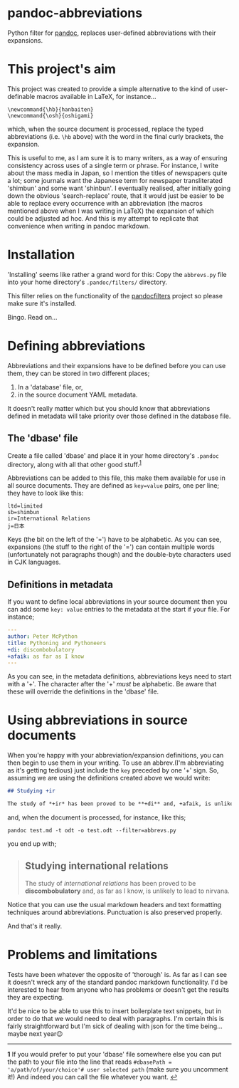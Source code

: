 # pandoc-abbreviations
Python filter for [pandoc](http://pandoc.org/index.html), replaces user-defined abbreviations with their expansions.

# This project's aim
This project was created to provide a simple alternative to the kind of user-definable macros available in LaTeX, for instance...

```TeX
\newcommand{\hb}{hanbaiten}
\newcommand{\osh}{oshigami}
```

which, when the source document is processed, replace the typed abbreviations (i.e. `\hb` above) with the word in the final curly brackets, the expansion.

This is useful to me, as I am sure it is to many writers, as a way of ensuring consistency across uses of a single term or phrase. For instance, I write about the mass media in Japan, so I mention the titles of newspapers quite a lot; some journals want the Japanese term for newspaper transliterated 'shimbun' and some want 'shinbun'. I eventually realised, after initially going down the obvious 'search-replace' route, that it would just be easier to be able to replace every occurrence with an abbreviation (the macros mentioned above when I was writing in LaTeX) the expansion of which could be adjusted ad hoc. And this is my attempt to replicate that convenience when writing in pandoc markdown.

# Installation
'Installing' seems like rather a grand word for this: Copy the `abbrevs.py` file into your home directory's `.pandoc/filters/` directory.

This filter relies on the functionality of the [pandocfilters](https://github.com/jgm/pandocfilters) project so please make sure it's installed.

Bingo. Read on...

# Defining abbreviations
Abbreviations and their expansions have to be defined before you can use them, they can be stored in two different places;

1. In a 'database' file, or,
2. in the source document YAML metadata.

It doesn't really matter which but you should know that abbreviations defined in metadata will take priority over those defined in the database file.

## The 'dbase' file

Create a file called 'dbase' and place it in your home directory's `.pandoc` directory, along with all that other good stuff.<sup id="a1">[1](#f1)</sup>

Abbreviations can be added to this file, this make them available for use in all source documents. They are defined as `key=value` pairs, one per line; they have to look like this:

```
ltd=limited
sb=shimbun
ir=International Relations
j=日本
```

Keys (the bit on the left of the '=') have to be alphabetic. As you can see, expansions (the stuff to the right of the '=') can contain multiple words (unfortunately not paragraphs though) and the double-byte characters used in CJK languages.

## Definitions in metadata
If you want to define local abbreviations in your source document then you can add some `key: value` entries to the metadata at the start if your file. For instance;

```yaml
---
author: Peter McPython
title: Pythoning and Pythoneers
+di: discombobulatory
+afaik: as far as I know
---
```

As you can see, in the metadata definitions, abbreviations keys need to start with a '+'. The character after the '+' *must* be alphabetic. Be aware that these will override the definitions in the 'dbase' file.

# Using abbreviations in source documents
When you're happy with your abbreviation/expansion definitions, you can then begin to use them in your writing. To use an abbrev.(I'm abbreviating as it's getting tedious) just include the `key` preceded by one '+' sign. So, assuming we are using the definitions created above we would write:

```markdown
## Studying +ir

The study of *+ir* has been proved to be **+di** and, +afaik, is unlikely to lead to nirvana.
```

and, when the document is processed, for instance, like this;

`pandoc test.md -t odt -o test.odt --filter=abbrevs.py`

you end up with;

>## Studying international relations
>
>The study of *international relations* has been proved to be **discombobulatory** and, as far as I know, is unlikely to lead to nirvana.

Notice that you can use the usual markdown headers and text formatting techniques around abbreviations. Punctuation is also preserved properly.

And that's it really.

# Problems and limitations
Tests have been whatever the opposite of 'thorough' is. As far as I can see it doesn't wreck any of the standard pandoc markdown functionality. I'd be interested to hear from anyone who has problems or doesn't get the results they are expecting.

It'd be nice to be able to use this to insert boilerplate text snippets, but in order to do that we would need to deal with paragraphs. I'm certain this is fairly straightforward but I'm sick of dealing with json for the time being... maybe next year:wink:

----

<b id="f1">1</b> If you would prefer to put your 'dbase' file somewhere else you can put the path to your file into the line that reads `#dbasePath = 'a/path/of/your/choice'# user selected path` (make sure you uncomment it!) And indeed you can call the file whatever you want. [↩](#a1)
